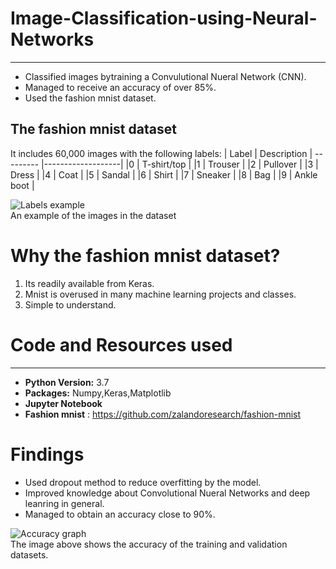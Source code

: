 # Image-Classification-using-Neural-Networks
***
* Classified images bytraining a Convulutional Nueral Network (CNN).
* Managed to receive an accuracy of over 85%.
* Used the fashion mnist dataset.

## The fashion mnist dataset
It includes 60,000 images with the following labels:
|  Label	|    Description    |
--------- |-------------------| 
|0	      |  T-shirt/top      |
|1	      |  Trouser          |
|2	      |  Pullover         |
|3	      |  Dress            |
|4	      |  Coat             |
|5	      |  Sandal           |
|6	      |  Shirt            |
|7	      |  Sneaker          |
|8	      |  Bag              |
|9	      |  Ankle boot       |

![Labels example](https://user-images.githubusercontent.com/58377262/91074268-2fa12800-e634-11ea-9905-cba981df65a7.png)\
An example of the  images in the dataset

# Why the fashion mnist dataset?
1. Its readily available from Keras.
2. Mnist is overused in many machine learning projects and classes.
3. Simple to understand.

# Code and Resources used
***
* **Python Version:** 3.7
* **Packages:** Numpy,Keras,Matplotlib
* **Jupyter Notebook**
* **Fashion mnist** : https://github.com/zalandoresearch/fashion-mnist


# Findings
* Used dropout method to reduce overfitting by the model.
* Improved knowledge about Convolutional Nueral Networks and deep leanring in general.
* Managed to obtain an accuracy close to 90%.

![Accuracy graph](https://user-images.githubusercontent.com/58377262/91074220-244dfc80-e634-11ea-8d50-7accf6aa4c6a.png)\
The image above shows the accuracy of the training and validation datasets.

